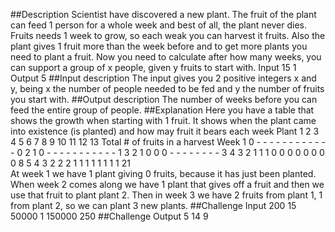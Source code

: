 ##Description
Scientist have discovered a new plant. The fruit of the plant can feed 1 person for a whole week and best of all, the plant never dies. Fruits needs 1 week to grow, so each weak you can harvest it fruits. Also the plant gives 1 fruit more than the week before and to get more plants you need to plant a fruit.
Now you need to calculate after how many weeks, you can support a group of x people, given y fruits to start with.
Input
15 1
Output
5
##Input description
The input gives you 2 positive integers x and y, being x the number of people needed to be fed and y the number of fruits you start with.
##Output description
The number of weeks before you can feed the entire group of people.
##Explanation
Here you have a table that shows the growth when starting with 1 fruit. It shows when the plant came into existence (is planted) and how may fruit it bears each week
  Plant 1  2  3  4  5  6  7  8  9 10 11 12 13    Total # of fruits in a harvest
Week
1       0  -  -  -  -  -  -  -  -  -  -  -  -     0
2       1  0  -  -  -  -  -  -  -  -  -  -  -     1
3       2  1  0  0  0  -  -  -  -  -  -  -  -     3
4       3  2  1  1  1  0  0  0  0  0  0  0  0     8
5       4  3  2  2  2  1  1  1  1  1  1  1  1    21  
At week 1 we have 1 plant giving 0 fruits, because it has just been planted.
When week 2 comes along we have 1 plant that gives off a fruit and then we use that fruit to plant plant 2.
Then in week 3 we have 2 fruits from plant 1, 1 from plant 2, so we can plant 3 new plants.
##Challenge Input
200 15
50000 1
150000 250
##Challenge Output
5
14
9
